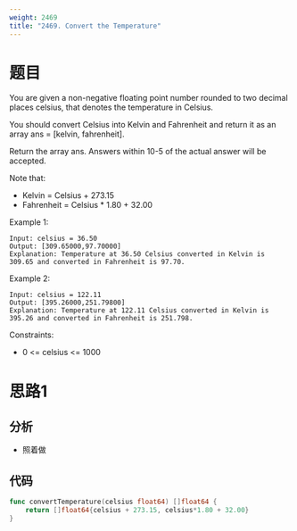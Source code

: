 ```yaml
---
weight: 2469
title: "2469. Convert the Temperature"
---
```


# 题目

You are given a non-negative floating point number rounded to two decimal places celsius, that denotes the temperature in Celsius.

You should convert Celsius into Kelvin and Fahrenheit and return it as an array ans = [kelvin, fahrenheit].

Return the array ans. Answers within 10-5 of the actual answer will be accepted.

Note that:

- Kelvin = Celsius + 273.15
- Fahrenheit = Celsius * 1.80 + 32.00

Example 1:

```
Input: celsius = 36.50
Output: [309.65000,97.70000]
Explanation: Temperature at 36.50 Celsius converted in Kelvin is 309.65 and converted in Fahrenheit is 97.70.
```

Example 2:

```
Input: celsius = 122.11
Output: [395.26000,251.79800]
Explanation: Temperature at 122.11 Celsius converted in Kelvin is 395.26 and converted in Fahrenheit is 251.798.
```

Constraints:

- 0 <= celsius <= 1000

# 思路1

## 分析

- 照着做

## 代码

```go
func convertTemperature(celsius float64) []float64 {
	return []float64{celsius + 273.15, celsius*1.80 + 32.00}
}
```
